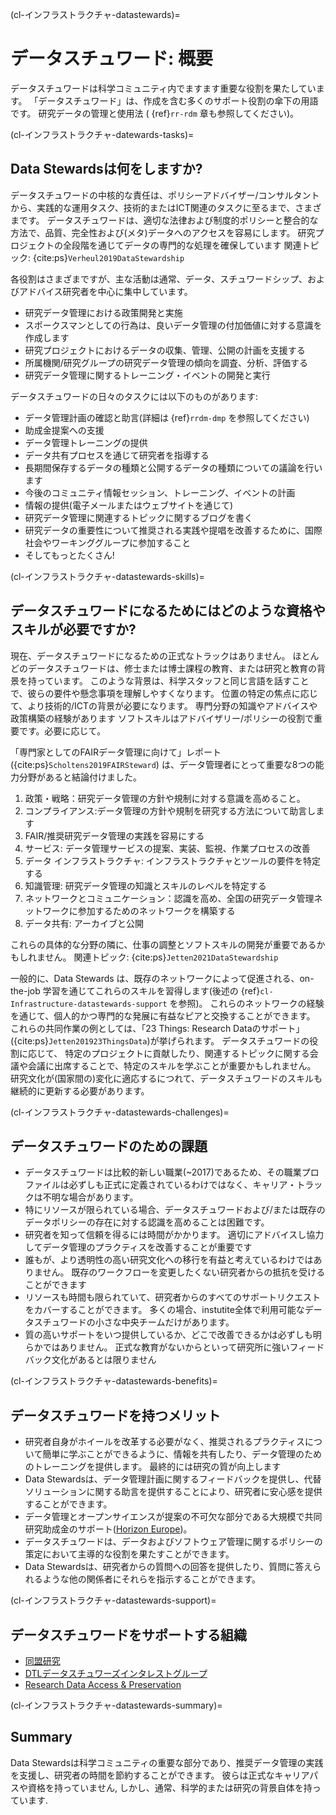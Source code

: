 (cl-インフラストラクチャ-datastewards)=
# データスチュワード: 概要

データスチュワードは科学コミュニティ内でますます重要な役割を果たしています。 「データスチュワード」は、作成を含む多くのサポート役割の傘下の用語です。 研究データの管理と使用法 ( {ref}`rr-rdm` 章も参照してください)。

(cl-インフラストラクチャ-datewards-tasks)=
## Data Stewardsは何をしますか?
データスチュワードの中核的な責任は、ポリシーアドバイザー/コンサルタントから、実践的な運用タスク、技術的またはICT関連のタスクに至るまで、さまざまです。 データスチュワードは、適切な法律および制度的ポリシーと整合的な方法で、品質、完全性および(メタ)データへのアクセスを容易にします。 研究プロジェクトの全段階を通じてデータの専門的な処理を確保しています 関連トピック: {cite:ps}`Verheul2019DataStewardship`

各役割はさまざまですが、主な活動は通常、データ、スチュワードシップ、およびアドバイス研究者を中心に集中しています。
* 研究データ管理における政策開発と実施
* スポークスマンとしての行為は、良いデータ管理の付加価値に対する意識を作成します
* 研究プロジェクトにおけるデータの収集、管理、公開の計画を支援する
* 所属機関/研究グループの研究データ管理の傾向を調査、分析、評価する
* 研究データ管理に関するトレーニング・イベントの開発と実行

データスチュワードの日々のタスクには以下のものがあります:
* データ管理計画の確認と助言(詳細は {ref}`rrdm-dmp` を参照してください)
* 助成金提案への支援
* データ管理トレーニングの提供
* データ共有プロセスを通じて研究者を指導する
* 長期間保存するデータの種類と公開するデータの種類についての議論を行います
* 今後のコミュニティ情報セッション、トレーニング、イベントの計画
* 情報の提供(電子メールまたはウェブサイトを通じて)
* 研究データ管理に関連するトピックに関するブログを書く
* 研究データの重要性について推奨される実践や提唱を改善するために、国際社会やワーキンググループに参加すること
* そしてもっとたくさん!


(cl-インフラストラクチャ-datastewards-skills)=
## データスチュワードになるためにはどのような資格やスキルが必要ですか?
現在、データスチュワードになるための正式なトラックはありません。 ほとんどのデータスチュワードは、修士または博士課程の教育、または研究と教育の背景を持っています。 このような背景は、科学スタッフと同じ言語を話すことで、彼らの要件や懸念事項を理解しやすくなります。 位置の特定の焦点に応じて、より技術的/ICTの背景が必要になります。 専門分野の知識やアドバイスや政策構築の経験があります ソフトスキルはアドバイザリー/ポリシーの役割で重要です。必要に応じて。

「専門家としてのFAIRデータ管理に向けて」レポート({cite:ps}`Scholtens2019FAIRSteward`) は、データ管理者にとって重要な8つの能力分野があると結論付けました。
1. 政策・戦略：研究データ管理の方針や規制に対する意識を高めること。
2. コンプライアンス:データ管理の方針や規制を研究する方法について助言します
3. FAIR/推奨研究データ管理の実践を容易にする
4. サービス: データ管理サービスの提案、実装、監視、作業プロセスの改善
5. データ インフラストラクチャ: インフラストラクチャとツールの要件を特定する
6. 知識管理: 研究データ管理の知識とスキルのレベルを特定する
7. ネットワークとコミュニケーション：認識を高め、全国の研究データ管理ネットワークに参加するためのネットワークを構築する
8. データ共有: アーカイブと公開

これらの具体的な分野の隣に、仕事の調整とソフトスキルの開発が重要であるかもしれません。 関連トピック: {cite:ps}`Jetten2021DataStewardship`

一般的に、Data Stewards は、既存のネットワークによって促進される、on-the-job 学習を通じてこれらのスキルを習得します(後述の {ref}`cl-Infrastructure-datastewards-support` を参照)。 これらのネットワークの経験を通じて、個人的かつ専門的な発展に有益なピアと交換することができます。 これらの共同作業の例としては、「23 Things: Research Dataのサポート」({cite:ps}`Jetten201923ThingsData`)が挙げられます。 データスチュワードの役割に応じて、 特定のプロジェクトに貢献したり、関連するトピックに関する会議や会議に出席することで、特定のスキルを学ぶことが重要かもしれません。 研究文化が(国家間の)変化に適応するにつれて、データスチュワードのスキルも継続的に更新する必要があります。


(cl-インフラストラクチャ-datastewards-challenges)=
## データスチュワードのための課題
* データスチュワードは比較的新しい職業(~2017)であるため、その職業プロファイルは必ずしも正式に定義されているわけではなく、キャリア・トラックは不明な場合があります。
* 特にリソースが限られている場合、データスチュワードおよび/または既存のデータポリシーの存在に対する認識を高めることは困難です。
* 研究者を知って信頼を得るには時間がかかります。 適切にアドバイスし協力してデータ管理のプラクティスを改善することが重要です
* 誰もが、より透明性の高い研究文化への移行を有益と考えているわけではありません。 既存のワークフローを変更したくない研究者からの抵抗を受けることができます
* リソースも時間も限られていて、研究者からのすべてのサポートリクエストをカバーすることができます。 多くの場合、instutite全体で利用可能なデータスチュワードの小さな中央チームだけがあります。
* 質の高いサポートをいつ提供しているか、どこで改善できるかは必ずしも明らかではありません。 正式な教育がないからといって研究所に強いフィードバック文化があるとは限りません

(cl-インフラストラクチャ-datastewards-benefits)=
## データスチュワードを持つメリット
* 研究者自身がホイールを改革する必要がなく、推奨されるプラクティスについて簡単に学ぶことができるように、情報を共有したり、データ管理のためのトレーニングを提供します。 最終的には研究の質が向上します
* Data Stewardsは、データ管理計画に関するフィードバックを提供し、代替ソリューションに関する助言を提供することにより、研究者に安心感を提供することができます。
* データ管理とオープンサイエンスが提案の不可欠な部分である大規模で共同研究助成金のサポート([Horizon Europe](https://ec.europa.eu/info/research-and-innovation/funding/funding-opportunities/funding-programmes-and-open-calls/horizon-europe_en))。
* データスチュワードは、データおよびソフトウェア管理に関するポリシーの策定において主導的な役割を果たすことができます。
* Data Stewardsは、研究者からの質問への回答を提供したり、質問に答えられるような他の関係者にそれらを指示することができます。

(cl-インフラストラクチャ-datastewards-support)=
## データスチュワードをサポートする組織
* [同盟研究](https://www.rd-alliance.org/)
* [DTLデータスチュワーズインタレストグループ](https://www.dtls.nl/about/community/interest-groups/data-stewards-interest-group/)
* [Research Data Access & Preservation](https://rdapassociation.org/)


(cl-インフラストラクチャ-datastewards-summary)=
## Summary
Data Stewardsは科学コミュニティの重要な部分であり、推奨データ管理の実践を支援し、研究者の時間を節約することができます。 彼らは正式なキャリアパスや資格を持っていません, しかし、通常、科学的または研究の背景自体を持っています.


<!-- 
> See the [style guide](https://the-turing-way.netlify.app/community-handbook/style/style-crossref.html) for The Turing Way's recommendations on cross referencing.
> To include an image in your writing, use the MyST directive shown below. 
> Remember to add your image to the `figures` [folder](https://github.com/alan-turing-institute/the-turing-way/tree/main/book/website/figures) and use the correct path, else it will not be displayed.

```{figure} ../../figures/image-name.png
---
name: image-name
alt: describe your image for readers who rely on screen readers
---
Your image caption here
```

> To include code blocks, simply enclose your code in three sets of backticks shown below.

```
def simple_function():
    pass
```

> To include an admonition or to highlight a block of text that exists slightly apart from the narrative of your section, use the directive shown below. Jupyter Book's [documentation](https://jupyterbook.org/content/content-blocks.html#) has other useful examples.

```{note}
Here is a note!
```




<!-- IMPORTANT!

- Use this template to create your chapter's subchapters.
- Refrain from writing very long subchapters as readers may be unwilling to read them. Rather, you should split long subchapters into smaller subchapters if necessary.



BEFORE YOU GO

- Have a look at the Style Guide and the Maintaining Consistency chapters to ensure that you have followed the relevant recommendations on
  - Avoiding HTML
  - Consecutive headers
  - Labels and cross referencing
  - Using images
  - Latin abbreviations
  - References and citations
  - Title casing
  - Matching headers with reference in table of content

-->
